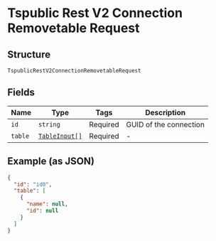 
# Tspublic Rest V2 Connection Removetable Request

## Structure

`TspublicRestV2ConnectionRemovetableRequest`

## Fields

| Name | Type | Tags | Description |
|  --- | --- | --- | --- |
| `id` | `string` | Required | GUID of the connection |
| `table` | [`TableInput[]`](../../doc/models/table-input.md) | Required | - |

## Example (as JSON)

```json
{
  "id": "id0",
  "table": [
    {
      "name": null,
      "id": null
    }
  ]
}
```

